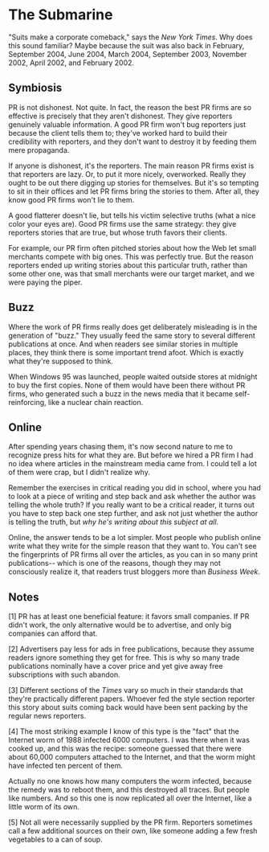 # The Submarine

"Suits make a corporate comeback," says the _New York Times_. Why does this sound familiar? Maybe because the suit was also back in February, September 2004, June 2004, March 2004, September 2003, November 2002, April 2002, and February 2002.

## Symbiosis

PR is not dishonest. Not quite. In fact, the reason the best PR firms are so effective is precisely that they aren't dishonest. They give reporters genuinely valuable information. A good PR firm won't bug reporters just because the client tells them to; they've worked hard to build their credibility with reporters, and they don't want to destroy it by feeding them mere propaganda.

If anyone is dishonest, it's the reporters. The main reason PR firms exist is that reporters are lazy. Or, to put it more nicely, overworked. Really they ought to be out there digging up stories for themselves. But it's so tempting to sit in their offices and let PR firms bring the stories to them. After all, they know good PR firms won't lie to them.

A good flatterer doesn't lie, but tells his victim selective truths (what a nice color your eyes are). Good PR firms use the same strategy: they give reporters stories that are true, but whose truth favors their clients.

For example, our PR firm often pitched stories about how the Web let small merchants compete with big ones. This was perfectly true. But the reason reporters ended up writing stories about this particular truth, rather than some other one, was that small merchants were our target market, and we were paying the piper.

## Buzz

Where the work of PR firms really does get deliberately misleading is in the generation of "buzz." They usually feed the same story to several different publications at once. And when readers see similar stories in multiple places, they think there is some important trend afoot. Which is exactly what they're supposed to think.

When Windows 95 was launched, people waited outside stores at midnight to buy the first copies. None of them would have been there without PR firms, who generated such a buzz in the news media that it became self-reinforcing, like a nuclear chain reaction.

## Online

After spending years chasing them, it's now second nature to me to recognize press hits for what they are. But before we hired a PR firm I had no idea where articles in the mainstream media came from. I could tell a lot of them were crap, but I didn't realize why.

Remember the exercises in critical reading you did in school, where you had to look at a piece of writing and step back and ask whether the author was telling the whole truth? If you really want to be a critical reader, it turns out you have to step back one step further, and ask not just whether the author is telling the truth, but _why he's writing about this subject at all_.

Online, the answer tends to be a lot simpler. Most people who publish online write what they write for the simple reason that they want to. You can't see the fingerprints of PR firms all over the articles, as you can in so many print publications-- which is one of the reasons, though they may not consciously realize it, that readers trust bloggers more than _Business Week_.

## Notes

[1] PR has at least one beneficial feature: it favors small companies. If PR didn't work, the only alternative would be to advertise, and only big companies can afford that.

[2] Advertisers pay less for ads in free publications, because they assume readers ignore something they get for free. This is why so many trade publications nominally have a cover price and yet give away free subscriptions with such abandon.

[3] Different sections of the _Times_ vary so much in their standards that they're practically different papers. Whoever fed the style section reporter this story about suits coming back would have been sent packing by the regular news reporters.

[4] The most striking example I know of this type is the "fact" that the Internet worm of 1988 infected 6000 computers. I was there when it was cooked up, and this was the recipe: someone guessed that there were about 60,000 computers attached to the Internet, and that the worm might have infected ten percent of them.

Actually no one knows how many computers the worm infected, because the remedy was to reboot them, and this destroyed all traces. But people like numbers. And so this one is now replicated all over the Internet, like a little worm of its own.

[5] Not all were necessarily supplied by the PR firm. Reporters sometimes call a few additional sources on their own, like someone adding a few fresh vegetables to a can of soup.